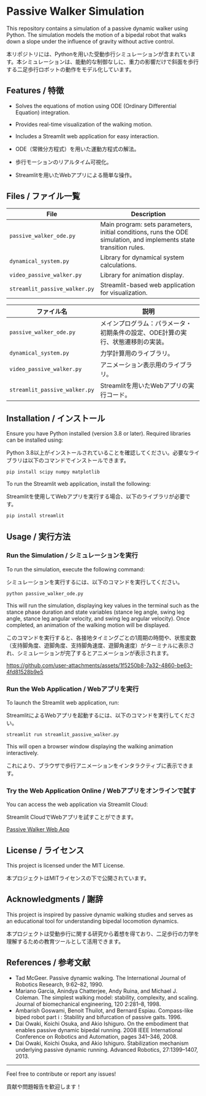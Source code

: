 # Passive Walker Simulation

This repository contains a simulation of a passive dynamic walker using Python. The simulation models the motion of a bipedal robot that walks down a slope under the influence of gravity without active control.

本リポジトリには、Pythonを用いた受動歩行シミュレーションが含まれています。本シミュレーションは、能動的な制御なしに、重力の影響だけで斜面を歩行する二足歩行ロボットの動作をモデル化しています。

## Features / 特徴
- Solves the equations of motion using ODE (Ordinary Differential Equation) integration.
- Provides real-time visualization of the walking motion.
- Includes a Streamlit web application for easy interaction.

- ODE（常微分方程式）を用いた運動方程式の解法。
- 歩行モーションのリアルタイム可視化。
- Streamlitを用いたWebアプリによる簡単な操作。

## Files / ファイル一覧

| File | Description |
|------|-------------|
| `passive_walker_ode.py` | Main program: sets parameters, initial conditions, runs the ODE simulation, and implements state transition rules. |
| `dynamical_system.py` | Library for dynamical system calculations. |
| `video_passive_walker.py` | Library for animation display. |
| `streamlit_passive_walker.py` | Streamlit-based web application for visualization. |

| ファイル名 | 説明 |
|------------|------|
| `passive_walker_ode.py` | メインプログラム：パラメータ・初期条件の設定、ODE計算の実行、状態遷移則の実装。 |
| `dynamical_system.py` | 力学計算用のライブラリ。 |
| `video_passive_walker.py` | アニメーション表示用のライブラリ。 |
| `streamlit_passive_walker.py` | Streamlitを用いたWebアプリの実行コード。 |

## Installation / インストール

Ensure you have Python installed (version 3.8 or later). Required libraries can be installed using:

Python 3.8以上がインストールされていることを確認してください。必要なライブラリは以下のコマンドでインストールできます。

```sh
pip install scipy numpy matplotlib
```

To run the Streamlit web application, install the following:

Streamlitを使用してWebアプリを実行する場合、以下のライブラリが必要です。

```sh
pip install streamlit
```

## Usage / 実行方法

### Run the Simulation / シミュレーションを実行

To run the simulation, execute the following command:

シミュレーションを実行するには、以下のコマンドを実行してください。

```sh
python passive_walker_ode.py
```

This will run the simulation, displaying key values in the terminal such as the stance phase duration and state variables (stance leg angle, swing leg angle, stance leg angular velocity, and swing leg angular velocity). Once completed, an animation of the walking motion will be displayed.

このコマンドを実行すると、各接地タイミングごとの1周期の時間や、状態変数（支持脚角度、遊脚角度、支持脚角速度、遊脚角速度）がターミナルに表示され、シミュレーションが完了するとアニメーションが表示されます。


https://github.com/user-attachments/assets/1f5250b8-7a32-4860-be63-4fd81528b9e5


### Run the Web Application / Webアプリを実行

To launch the Streamlit web application, run:

StreamlitによるWebアプリを起動するには、以下のコマンドを実行してください。

```sh
streamlit run streamlit_passive_walker.py
```

This will open a browser window displaying the walking animation interactively.

これにより、ブラウザで歩行アニメーションをインタラクティブに表示できます。

### Try the Web Application Online / Webアプリをオンラインで試す

You can access the web application via Streamlit Cloud:

Streamlit CloudでWebアプリを試すことができます。

[Passive Walker Web App](https://python-passive-walker.streamlit.app)

## License / ライセンス
This project is licensed under the MIT License.

本プロジェクトはMITライセンスの下で公開されています。

## Acknowledgments / 謝辞
This project is inspired by passive dynamic walking studies and serves as an educational tool for understanding bipedal locomotion dynamics.

本プロジェクトは受動歩行に関する研究から着想を得ており、二足歩行の力学を理解するための教育ツールとして活用できます。

## References / 参考文献
- Tad McGeer. Passive dynamic walking. The International Journal of Robotics Research, 9:62–82, 1990.
- Mariano Garcia, Anindya Chatterjee, Andy Ruina, and Michael J. Coleman. The simplest walking model: stability, complexity, and scaling. Journal of biomechanical engineering, 120 2:281–8, 1998.
- Ambarish Goswami, Benoit Thuilot, and Bernard Espiau. Compass-like biped robot part i : Stability and bifurcation of passive gaits. 1996.
- Dai Owaki, Koichi Osuka, and Akio Ishiguro. On the embodiment that enables passive dynamic bipedal running. 2008 IEEE International Conference on Robotics and Automation, pages 341–346, 2008.
- Dai Owaki, Koichi Osuka, and Akio Ishiguro. Stabilization mechanism underlying passive dynamic running. Advanced Robotics, 27:1399–1407, 2013.


---
Feel free to contribute or report any issues!

貢献や問題報告を歓迎します！

